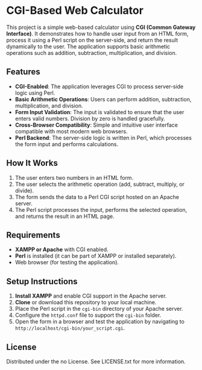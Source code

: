# CGI-Based Web Calculator

This project is a simple web-based calculator using **CGI (Common Gateway Interface)**. It demonstrates how to handle user input from an HTML form, process it using a Perl script on the server-side, and return the result dynamically to the user. The application supports basic arithmetic operations such as addition, subtraction, multiplication, and division.

## Features

- **CGI-Enabled**: The application leverages CGI to process server-side logic using Perl.
- **Basic Arithmetic Operations**: Users can perform addition, subtraction, multiplication, and division.
- **Form Input Validation**: The input is validated to ensure that the user enters valid numbers. Division by zero is handled gracefully.
- **Cross-Browser Compatibility**: Simple and intuitive user interface compatible with most modern web browsers.
- **Perl Backend**: The server-side logic is written in Perl, which processes the form input and performs calculations.

## How It Works

1. The user enters two numbers in an HTML form.
2. The user selects the arithmetic operation (add, subtract, multiply, or divide).
3. The form sends the data to a Perl CGI script hosted on an Apache server.
4. The Perl script processes the input, performs the selected operation, and returns the result in an HTML page.

## Requirements

- **XAMPP or Apache** with CGI enabled.
- **Perl** is installed (it can be part of XAMPP or installed separately).
- Web browser (for testing the application).

## Setup Instructions

1. **Install XAMPP** and enable CGI support in the Apache server.
2. **Clone** or download this repository to your local machine.
3. Place the Perl script in the `cgi-bin` directory of your Apache server.
4. Configure the `httpd.conf` file to support the `cgi-bin` folder.
5. Open the form in a browser and test the application by navigating to `http://localhost/cgi-bin/your_script.cgi`.

## License

Distributed under the no License. See LICENSE.txt for more information.
  
